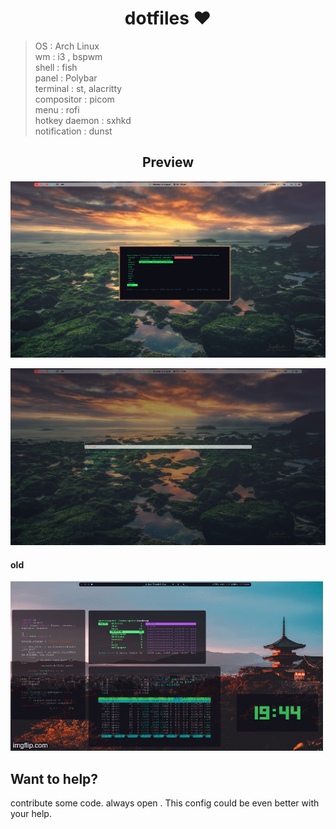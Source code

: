 <h1 align="center">dotfiles ❤ </h1>

 >  OS            :    Arch Linux  
  wm            :    i3 , bspwm  
  shell         :    fish  
  panel         :    Polybar  
  terminal      :    st, alacritty  
  compositor    :    picom  
   menu          :    rofi  
   hotkey daemon :    sxhkd  
   notification  :    dunst


  

<h2 align="center">Preview</h2>

 ![alt text](https://github.com/spctr01/dotfiles/blob/master/imgs/4.png)
 
 
 ![alt text](https://github.com/spctr01/dotfiles/blob/master/imgs/5.png)


 #### old
 
 ![alt text](https://github.com/spctr01/dotfiles/blob/master/imgs/old.gif)
 
 ## Want to help?
contribute some code. always open .
This config could be even better with your help.
